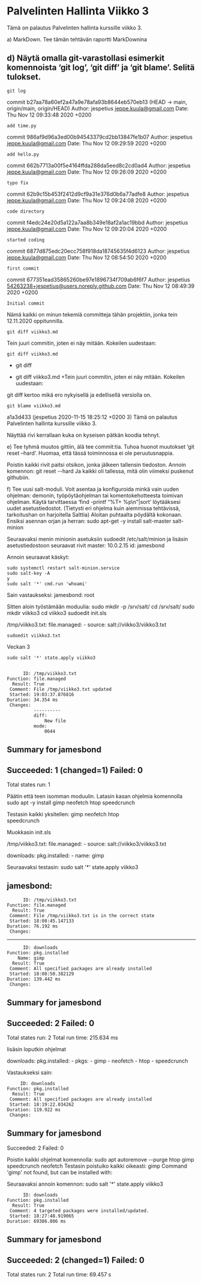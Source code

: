 # Palvelinten Hallinta Viikko 3

Tämä on palautus Palvelinten hallinta kurssille viikko 3.

a) MarkDown. Tee tämän tehtävän raportti MarkDownina

## d) Näytä omalla git-varastollasi esimerkit komennoista ‘git log’, ‘git diff’ ja ‘git blame’. Selitä tulokset.

	git log


commit b27aa78a60ef2a47a9e78afa93b8644eb570eb13 (HEAD -> main, origin/main, origin/HEAD)
Author: jespetius <jeppe.kuula@gmail.com>
Date:   Thu Nov 12 09:33:48 2020 +0200

    add time.py

commit 986af9d96a3ed00b94543379cd2bb13847fe1b07
Author: jespetius <jeppe.kuula@gmail.com>
Date:   Thu Nov 12 09:29:59 2020 +0200

    add hello.py

commit 662b7713a00f5e4164ffda288da5eed8c2cd0ad4
Author: jespetius <jeppe.kuula@gmail.com>
Date:   Thu Nov 12 09:26:09 2020 +0200

    typo fix

commit 62b9c15b453f2412d9cf9a31e376d0b6a77adfe8
Author: jespetius <jeppe.kuula@gmail.com>
Date:   Thu Nov 12 09:24:08 2020 +0200

    code directory

commit f4edc24e20d5a122a7aa8b349e18af2a1ac19bbd
Author: jespetius <jeppe.kuula@gmail.com>
Date:   Thu Nov 12 09:20:04 2020 +0200

    started coding

commit 6877d875edc20ecc758f918da18745635f4d6123
Author: jespetius <jeppe.kuula@gmail.com>
Date:   Thu Nov 12 08:54:50 2020 +0200

    first commit

commit 677351ead35865260be97e1896734f709ab6f6f7
Author: jespetius <54263238+jespetius@users.noreply.github.com>
Date:   Thu Nov 12 08:49:39 2020 +0200

    Initial commit

Nämä kaikki on minun tekemiä committeja tähän projektiin, jonka tein 12.11.2020 oppitunnilla.

	git diff viikko3.md

Tein juuri commitin, joten ei näy mitään. Kokeilen uudestaan:

	git diff viikko3.md

- git diff
+ git diff viikko3.md
+Tein juuri commitin, joten ei näy mitään. Kokeilen uudestaan:


git diff kertoo mikä ero nykyisellä ja edellisellä versiolla on.

	git blame viikko3.md

a1a3d433 (jespetius         2020-11-15 18:25:12 +0200  3) Tämä on palautus Palvelinten hallinta kurssille viikko 3.

Näyttää rivi kerrallaan kuka on kyseisen pätkän koodia tehnyt.


e) Tee tyhmä muutos gittiin, älä tee commit:tia. Tuhoa huonot muutokset ‘git reset –hard’. Huomaa, että tässä toiminnossa ei ole peruutusnappia.

Poistin kaikki rivit paitsi otsikon, jonka jälkeen tallensin tiedoston.
Annoin komennon:
	git reset --hard
Ja kaikki oli tallessa, mitä olin viimeksi puskenut githubiin.


f) Tee uusi salt-moduli. Voit asentaa ja konfiguroida minkä vain uuden ohjelman: demonin, työpöytäohjelman tai komentokehotteesta toimivan ohjelman. Käytä tarvittaessa ‘find -printf “%T+ %p\n”|sort’ löytääksesi uudet asetustiedostot. (Tietysti eri ohjelma kuin aiemmissa tehtävissä, tarkoitushan on harjoitella Salttia)
Aloitan puhtaalta pöydältä kokonaan. Ensiksi asennan orjan ja herran:
	sudo apt-get -y install salt-master salt-minion

Seuraavaksi menin minionin asetuksiin
	sudoedit /etc/salt/minion
 ja lisäsin asetustiedostoon seuraavat rivit
	master: 10.0.2.15
	id: jamesbond

Annoin seuraavat käskyt:

	sudo systemctl restart salt-minion.service 
	sudo salt-key -A
	y
	sudo salt '*' cmd.run 'whoami'

Sain vastaukseksi:
jamesbond:
    root

Sitten aloin työstämään moduulia:
	sudo mkdir -p /srv/salt/
	cd /srv/salt/
	sudo mkdir viikko3
	cd viikko3
	sudoedit init.sls

/tmp/viikko3.txt:
  file.managed:
    - source: salt://viikko3/viikko3.txt

	sudoedit viikko3.txt

Veckan 3

	sudo salt '*' state.apply viikko3


          ID: /tmp/viikko3.txt
    Function: file.managed
      Result: True
     Comment: File /tmp/viikko3.txt updated
     Started: 19:03:37.876816
    Duration: 34.354 ms
     Changes:   
              ----------
              diff:
                  New file
              mode:
                  0644

Summary for jamesbond
------------
Succeeded: 1 (changed=1)
Failed:    0
------------
Total states run:     1


Päätin että teen isomman  moduulin. Latasin kasan ohjelmia komennolla
	sudo apt -y install gimp neofetch htop speedcrunch

Testasin kaikki yksitellen:
	gimp
	neofetch
	htop	
	speedcrunch

Muokkasin init.sls

/tmp/viikko3.txt:
  file.managed:
    - source: salt://viikko3/viikko3.txt

downloads:
  pkg.installed:
    - name: gimp

Seuraavaksi testasin:
	sudo salt '*' state.apply viikko3


jamesbond:
----------
          ID: /tmp/viikko3.txt
    Function: file.managed
      Result: True
     Comment: File /tmp/viikko3.txt is in the correct state
     Started: 18:08:45.147133
    Duration: 76.192 ms
     Changes:   
----------
          ID: downloads
    Function: pkg.installed
        Name: gimp
      Result: True
     Comment: All specified packages are already installed
     Started: 18:08:50.382129
    Duration: 139.442 ms
     Changes:   

Summary for jamesbond
------------
Succeeded: 2
Failed:    0
------------
Total states run:     2
Total run time: 215.634 ms

lisäsin loputkin ohjelmat

downloads:
  pkg.installed:
    - pkgs:
      - gimp
      - neofetch
      - htop
      - speedcrunch

Vastaukseksi sain:

         ID: downloads
    Function: pkg.installed
      Result: True
     Comment: All specified packages are already installed
     Started: 18:19:22.034262
    Duration: 119.922 ms
     Changes:   

Summary for jamesbond
------------
Succeeded: 2
Failed:    0


Poistin kaikki ohjelmat komennolla:
	sudo apt autoremove  --purge htop gimp speedcrunch neofetch 
Testasin poistuiko kaikki oikeasti:
	gimp
Command 'gimp' not found, but can be installed with:

Seuraavaksi annoin komennon:
	sudo salt '*' state.apply viikko3


          ID: downloads
    Function: pkg.installed
      Result: True
     Comment: 4 targeted packages were installed/updated.
     Started: 18:27:48.919065
    Duration: 69386.806 ms



Summary for jamesbond
------------
Succeeded: 2 (changed=1)
Failed:    0
------------
Total states run:     2
Total run time:  69.457 s




